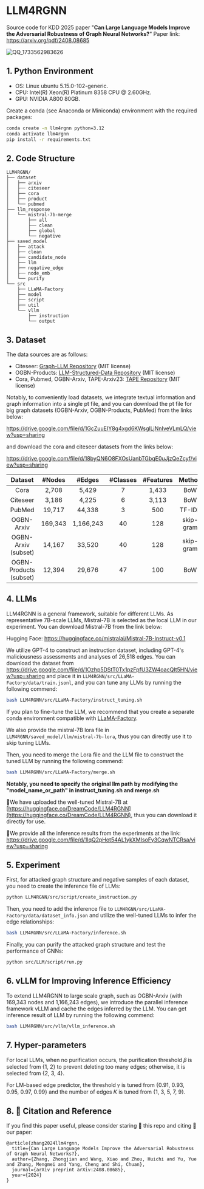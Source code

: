 # LLM4RGNN

Source code for KDD 2025 paper "**Can Large Language Models Improve the Adversarial Robustness of Graph Neural Networks?**"
Paper link: https://arxiv.org/pdf/2408.08685

![QQ_1733562983626](http://img.dreamcodecity.cn/img/QQ_1733562983626.png)

## 1. Python Environment

- OS: Linux ubuntu 5.15.0-102-generic.
- CPU: Intel(R) Xeon(R) Platinum 8358 CPU @ 2.60GHz.
- GPU: NVIDIA A800 80GB.

Create a conda (see Anaconda or Miniconda) environment with the required packages:
```sh
conda create -n llm4rgnn python=3.12
conda activate llm4rgnn
pip install -r requirements.txt
```

## 2. Code Structure

```
LLM4RGNN/
├── dataset
│   ├── arxiv
│   ├── citeseer
│   ├── cora
│   ├── product
│   └── pubmed
├── llm_response
│   └── mistral-7b-merge
│       ├── all
│       ├── clean
│       ├── global
│       └── negative
├── saved_model
│   ├── attack
│   ├── clean
│   ├── candidate_node
│   ├── llm
│   ├── negative_edge
│   ├── node_emb
│   └── purify
└── src
    ├── LLaMA-Factory
    ├── model
    ├── script
    ├── util
    └── vllm
        ├── instruction
        └── output
```

## 3. Dataset

The data sources are as follows:

- Citeseer: [Graph-LLM Repository](https://github.com/CurryTang/Graph-LLM) (MIT license)
- OGBN-Products: [LLM-Structured-Data Repository](https://github.com/TRAIS-Lab/LLM-Structured-Data) (MIT license)
- Cora, Pubmed, OGBN-Arxiv, TAPE-Arxiv23: [TAPE Repository](https://github.com/XiaoxinHe/TAPE) (MIT license)

Notably, to conveniently load datasets, we integrate textual information and graph information into a single pt file, and you can download the pt file for big graph datasets (OGBN-Arxiv, OGBN-Products, PubMed) from the links below:

https://drive.google.com/file/d/1GcZuuEIY8g4xgd6KWsglLjNnIveVLmLQ/view?usp=sharing

and download the cora and citeseer datasets from the links below:

https://drive.google.com/file/d/18byQN6O8FXOsUanbTGbqE0uJjzQeZcyf/view?usp=sharing

|        Dataset         | #Nodes  |  #Edges   | #Classes | #Features |  Method   |
| :--------------------: | :-----: | :-------: | :------: | :-------: | :-------: |
|          Cora          |  2,708  |   5,429   |    7     |   1,433   |    BoW    |
|        Citeseer        |  3,186  |   4,225   |    6     |   3,113   |    BoW    |
|         PubMed         | 19,717  |  44,338   |    3     |    500    |  TF-IDF   |
|       OGBN-Arxiv       | 169,343 | 1,166,243 |    40    |    128    | skip-gram |
|  OGBN-Arxiv (subset)   | 14,167  |  33,520   |    40    |    128    | skip-gram |
| OGBN-Products (subset) | 12,394  |  29,676   |    47    |    100    |    BoW    |

## 4. LLMs

LLM4RGNN is a general framework, suitable for different LLMs. As representative 7B-scale LLMs, Mistral-7B is selected as the local LLM in our experiment. You can download Mistral-7B from the link below:

Hugging Face: https://huggingface.co/mistralai/Mistral-7B-Instruct-v0.1

We utilize GPT-4 to construct an instruction dataset, including GPT-4's maliciousness assessments and analyses of 26,518 edges. You can download the dataset from https://drive.google.com/file/d/1Ozhp5DStT0Tx1pzFpfU3ZW4oacQIt5HN/view?usp=sharing and  place it in `LLM4RGNN/src/LLaMA-Factory/data/train.jsonl`, and you can tune any LLMs by running the following commend:

```bash
bash LLM4RGNN/src/LLaMA-Factory/instruct_tuning.sh
```

If you plan to fine-tune the LLM, we recommend that you create a separate conda environment compatible with [LLaMA-Factory](https://github.com/hiyouga/LLaMA-Factory/blob/main/requirements.txt).

We also provide the mistral-7B lora file in `LLM4RGNN/saved_model/llm/mistral-7b-lora`, thus you can directly use it to skip tuning LLMs. 

Then, you need to merge the Lora file and the LLM file to construct the tuned LLM by running the following commend:

```bash
bash LLM4RGNN/src/LLaMA-Factory/merge.sh
```

**Notably, you need to specify the original llm path by modifying the "model_name_or_path" in instruct_tuning.sh and merge.sh**

🎯We have uploaded the well-tuned Mistral-7B at [https://huggingface.co/DreamCode/LLM4RGNN](https://huggingface.co/DreamCode/LLM4RGNN), thus you can download it directly for use.

🎯We provide all the inference results from the experiments at the link: https://drive.google.com/file/d/1IqQ2pHot54AL1ykXMIsoFy3CqwNTCRsa/view?usp=sharing

## 5. Experiment

First, for attacked graph structure and negative samples of each dataset, you need to create the inference file of LLMs:

```bash
python LLM4RGNN/src/script/create_instruction.py
```

Then, you need to add the inference file to `LLM4RGNN/src/LLaMA-Factory/data/dataset_info.json` and utilize the well-tuned LLMs to infer the edge relationships:

```bash
bash LLM4RGNN/src/LLaMA-Factory/inference.sh
```

Finally, you can purify the attacked graph structure and test the performance of GNNs:

```bash
python src/LLM/script/run.py
```

## 6. vLLM for Improving Inference Efficiency

To extend LLM4RGNN to large scale graph, such as OGBN-Arxiv (with 169,343 nodes and 1,166,243 edges), we introduce the parallel inference framework vLLM and cache the edges inferred by the LLM. You can get inference result of LLM by running the following commend:

```bash
bash LLM4RGNN/src/vllm/vllm_inference.sh
```

## 7. Hyper-parameters

For local LLMs, when no purification occurs, the purification threshold 𝛽 is selected from {1, 2} to prevent deleting too many edges; otherwise, it is selected from {2, 3, 4}.

For LM-based edge predictor, the threshold 𝛾 is tuned from {0.91, 0.93, 0.95, 0.97, 0.99} and the number of edges 𝐾 is tuned from {1, 3, 5, 7, 9}.

## 8. 📝 Citation and Reference

If you find this paper useful, please consider staring 🌟 this repo and citing 📑 our paper:

```
@article{zhang2024llm4rgnn,
  title={Can Large Language Models Improve the Adversarial Robustness of Graph Neural Networks?},
  author={Zhang, Zhongjian and Wang, Xiao and Zhou, Huichi and Yu, Yue and Zhang, Mengmei and Yang, Cheng and Shi, Chuan},
  journal={arXiv preprint arXiv:2408.08685},
  year={2024}
}
```
